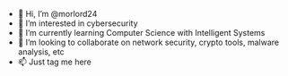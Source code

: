 - 👋 Hi, I’m @morlord24
- 👀 I’m interested in cybersecurity
- 🌱 I’m currently learning Computer Science with Intelligent Systems
- 💞️ I’m looking to collaborate on network security, crypto tools, malware analysis, etc
- 📫 Just tag me here

<!---
morlord24/morlord24 is a ✨ special ✨ repository because its `README.md` (this file) appears on your GitHub profile.
You can click the Preview link to take a look at your changes.
--->
